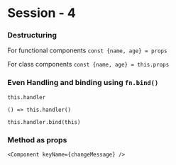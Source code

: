 # Session - 4 

### Destructuring

For functional components `const {name, age} = props`

For class components `const {name, age} = this.props`

### Even Handling and binding using `fn.bind()`

`this.handler`

`() => this.handler()`

`this.handler.bind(this)`

### Method as props

`<Component keyName={changeMessage} />`
